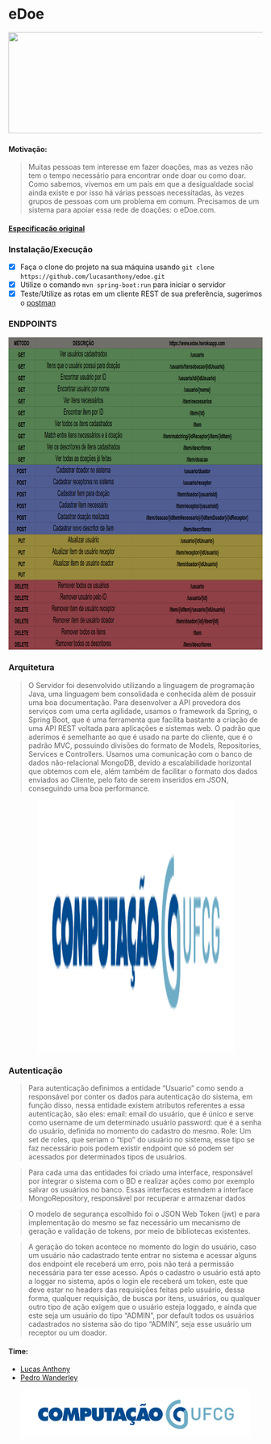 # eDoe

<p align="center">
  <img src="https://lh6.googleusercontent.com/lT7mQse0ChZB0iMO0MMXZp_k-nTqtyfY9_FuNl7eELiVQcjRztnz5d1Iu_m39pKhGeXP8-37MfmRQlkszMDEDyjlgxSfa7_5nsbJEJjkmztA0St3wy4art8UIGekWKjQOINpxtgo" height="200" width="600"> 
</p>

#### Motivação:
>Muitas pessoas tem interesse em fazer doações, mas as vezes não tem o tempo necessário para encontrar onde doar ou como doar. Como sabemos, vivemos em um país em que a desigualdade social ainda existe e por isso há várias pessoas necessitadas, às vezes grupos de pessoas com um problema em comum. Precisamos de um sistema para apoiar essa rede de doações: o eDoe.com.

#### [Especificação original](https://docs.google.com/document/d/e/2PACX-1vST2TI5lDbtMlv8rhFYJkYnrfgqzyWDv6DDvvAajz3_KK4tAs_UnAbYdI6oeMQA6jEHo5HwUAatHmd8/pub)

### Instalação/Execução
- [x] Faça o clone do projeto na sua máquina usando `git clone https://github.com/lucasanthony/edoe.git`
- [x] Utilize o comando `mvn spring-boot:run` para iniciar o servidor
- [x] Teste/Utilize as rotas em um cliente REST de sua preferência, sugerimos o [postman](https://www.getpostman.com/)

### ENDPOINTS
<p align="center">
  <img src="https://raw.githubusercontent.com/lucasanthony/edoe/master/artefatos/endpoints.png" height="618" width="970"> 
</p>

### Arquitetura
>O Servidor foi desenvolvido utilizando a linguagem de programação Java, uma linguagem bem consolidada e conhecida além de possuir uma boa documentação. Para desenvolver a API provedora dos serviços com uma certa agilidade, usamos o framework da Spring, o Spring Boot, que é uma ferramenta que facilita bastante a criação de uma API REST voltada para aplicações e sistemas web. O padrão que aderimos é semelhante ao que é usado na parte do cliente, que é o padrão MVC, possuindo divisões do formato de Models, Repositories, Services e Controllers. Usamos uma comunicação com o banco de dados não-relacional MongoDB, devido a escalabilidade horizontal que obtemos com ele, além também de facilitar o formato dos dados enviados ao Cliente, pelo fato de serem inseridos em JSON, conseguindo uma boa performance.

<p align="center">
  <img src="https://raw.githubusercontent.com/lucasanthony/edoe/master/artefatos/compufcg.png" height="500" width="390"> 
</p>


### Autenticação
>Para autenticação definimos a entidade “Usuario” como sendo a responsável por conter os dados para autenticação do sistema, em função disso, nessa entidade existem atributos referentes a essa autenticação, são eles:
email: email do usuário, que é único e serve como username de um determinado usuário
password: que é a senha do usuário, definida no momento do cadastro do mesmo.
Role: Um set de roles, que seriam o “tipo” do usuário no sistema, esse tipo se faz necessário pois podem existir endpoint que só podem ser acessados por determinados tipos de usuários.

>Para cada uma das entidades foi criado uma interface, responsável por integrar o sistema com o BD e realizar ações como por exemplo salvar os usuários no banco. Essas interfaces estendem a interface MongoRepository, responsável por recuperar e armazenar dados

>O modelo de segurança escolhido foi o JSON Web Token (jwt) e para implementação do mesmo se faz necessário um mecanismo de geração e validação de tokens, por meio de bibliotecas existentes.

>A geração do token acontece no momento do login do usuário, caso um usuário não cadastrado tente entrar no sistema e acessar alguns dos endpoint  ele receberá um erro, pois não terá a permissão necessária para ter esse acesso. Após o cadastro o usuário está apto a loggar no sistema, após o login ele receberá um token, este que deve estar no headers das requisições feitas pelo usuário, dessa forma, qualquer requisição, de busca por itens, usuários, ou qualquer outro tipo de ação exigem que o usuário esteja loggado, e ainda que este seja um usuário do tipo “ADMIN”, por default todos os usuários cadastrados no sistema são do tipo “ADMIN”, seja esse usuário um receptor ou um doador.



#### Time:
* [Lucas Anthony](https://github.com/lucasanthony)
* [Pedro Wanderley](https://github.com/pedrofwanderley)

<p align="center">
  <img src="https://raw.githubusercontent.com/lucasanthony/edoe/master/artefatos/compufcg.png"> 
</p>
